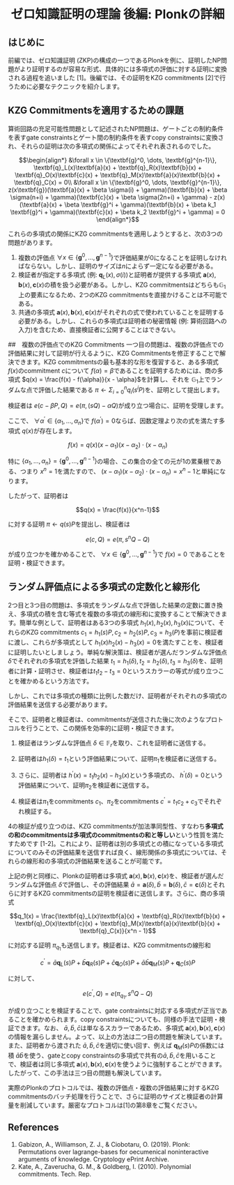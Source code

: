 <center>

  # ゼロ知識証明の理論 後編: Plonkの詳細

</center>

## はじめに
前編では、ゼロ知識証明 (ZKP)の構成の一つであるPlonkを例に、証明したNP問題がより証明するのが容易な形式、具体的には多項式の評価に対する証明に変換される過程を追いました [1]。後編では、その証明をKZG commitments [2]で行うために必要なテクニックを紹介します。

## KZG Commitmentsを適用するための課題
算術回路の充足可能性問題として記述されたNP問題は、ゲートごとの制約条件を表すgate constraintsとゲート間の制約条件を表すcopy constraintsに変換され、それらの証明は次の多項式の関係によってそれぞれ表されるのでした。
```math
\begin{align*}
&\forall x \in \{\textbf{g}^0, \dots, \textbf{g}^{n-1}\}, \textbf{q}_L(x)\textbf{a}(x) + \textbf{q}_R(x)\textbf{b}(x) + \textbf{q}_O(x)\textbf{c}(x) + \textbf{q}_M(x)\textbf{a}(x)\textbf{b}(x) + \textbf{q}_C(x) = 0\\
&\forall x \in \{\textbf{g}^0, \dots, \textbf{g}^{n-1}\}, z(x\textbf{g})(\textbf{a}(x) + \beta \sigma(i) + \gamma)(\textbf{b}(x) + \beta \sigma(n+i) + \gamma)(\textbf{c}(x) + \beta \sigma(2n+i) + \gamma) - z(x)(\textbf{a}(x) + \beta \textbf{g}^i + \gamma)(\textbf{b}(x) + \beta k_1 \textbf{g}^i + \gamma)(\textbf{c}(x) + \beta k_2 \textbf{g}^i + \gamma) = 0
\end{align*}
```

これらの多項式の関係にKZG commitmentsを適用しようとすると、次の3つの問題があります。
1. 複数の評価点 $\forall x \in \{\textbf{g}^0, \dots, \textbf{g}^{n-1}\}$で評価結果が0になることを証明しなければならない。しかし、証明のサイズは$n$によらず一定になる必要がある。
2. 検証者が指定する多項式 (例: $\textbf{q}_L(x), \sigma(i)$)と証明者が提供する多項式 $\textbf{a}(x), \textbf{b}(x), \textbf{c}(x)$の積を扱う必要がある。しかし、KZG commitmentsはどちらも$\mathbb{G}_1$上の要素になるため、2つのKZG commitmentsを直接かけることは不可能である。
3. 共通の多項式 $\textbf{a}(x), \textbf{b}(x), \textbf{c}(x)$がそれぞれの式で使われていることを証明する必要がある。しかし、これらの多項式は証明者の秘密情報 (例: 算術回路への入力)を含むため、直接検証者に公開することはできない。
<!-- 
上記の式は，多項式と評価点が混ざっているためKZGコミットメントに適用しようとしたときに使うイメージがわかない．
なので単純に多項式fは何なのか，ということと評価点αがどこでf(α)=βを示すべきは何なのかが不明瞭．

説明を読むとαがg_0, ... , g_{n-1}のn個の点で上の式と下の式がβ=0になる，という複数の評価点の話が出てくる．


これら多項式が与えられたときに示すことは以下：
・ $\forall x \in \{\textbf{g}^0, \dots, \textbf{g}^{n-1}\}$で $f(x)=0$ であること
・

 -->
##　複数の評価点でのKZG Commitments
一つ目の問題は、複数の評価点での評価結果に対して証明が行えるように、KZG Commitmentsを修正することで解決できます。KZG commitmentsの最も基本的な形を復習すると、ある多項式 $f(x)$のcommitment $c$について $f(\alpha)=\beta$であることを証明するためには、商の多項式 $q(x) = \frac{f(x) - f(\alpha)}{x - \alpha}$を計算し、それを $\mathbb{G}_1$上でランダムな点で評価した結果である $\pi \leftarrow \Sigma_{i = 0}^{n} q_{i}(s^{i}P)$を、証明として提出します。
<!-- ランダムな点というか，隠蔽化された乱数sで構築されている巡回群G_1中の点列． 
KZGコミットメントのときにはπじゃなくてω_α と表記されていた点．
-->
検証者は $e(c - \beta P, Q) = e(\pi, (sQ) - \alpha Q)$が成り立つ場合に、証明を受理します。

ここで、 $\forall \alpha^{'} \in \{\alpha_1, \dots, \alpha_n\}$で $f(\alpha^{'})=0$ならば、因数定理より次の式を満たす多項式 $q(x)$が存在します。
```math
  f(x) = q(x)(x - \alpha_1)(x - \alpha_2) \cdot (x - \alpha_n)
```
<!-- \cdotは\cdotsの誤記？ -->
特に $\{\alpha_1, \dots, \alpha_n\} = \{\textbf{g}^0, \dots, \textbf{g}^{n-1}\}$の場合、この集合の全ての元が1の累乗根である、つまり $x^n = 1$を満たすので、 $(x - \alpha_1)(x - \alpha_2) \cdot (x - \alpha_n) = x^n-1$と単純になります。
<!-- 
うーーーーん．
直感的にわからん．

例えばn=3のとき，
x^3 = 1
このときx=1もしくはx=g, g^2 （gは1の原始三乗根）

右辺をゼロにして，
x^3-1=0
(x-1)(x-g)(x-g^2) = 0
が成り立つ．
1=g^0なので
(x-g^0)(x-g^1)(x-g^2) = 0
とかける．
（任意のxで上記の式が成り立つのではなく，x^3=1という方程式から導かれる式なことに注意）

で，任意のxに対する式の因数分解を考えるとgを使って
x^3-1=(x-g^0)(x-g^1)(x-g^2)
が成り立つ．
これは右辺を愚直に計算すると示せる．

一般化して，gは1の原始n乗根で同じような性質が成り立つことを
円分多項式の性質として知られているらしい．
https://mathtano.com/enbun/

 -->


したがって、証明者は
```math
q(x) = \frac{f(x)}{x^n-1}
```
に対する証明 $\pi \leftarrow q(s)P$を提出し、検証者は
```math
e(c, Q) = e(\pi, s^nQ - Q)
```
が成り立つかを確かめることで、 $\forall x \in \{\textbf{g}^0, \dots, \textbf{g}^{n-1}\}$で $f(x)=0$ であることを証明・検証できます。
<!-- 
さっきは評価点αでの多項式qをfを変形して導き出して，f(α)=βを証明していたのに対して，今回は任意の
x \in \{\textbf{g}^0, \dots, \textbf{g}^{n-1}\}
かつgが原始ｎ乗根であるという性質 ・・・(*)

をつかってfを変形してqを導き出した．
なので，q導出のための仮定である(*)であることを導ける．


ここは，KZGコミットメントのページでのウィットネスの表記と合わせて，さらにおなじq()だと混乱するので適宜変数は置き換えたほうがわかりやすそう．

 -->

## ランダム評価点による多項式の定数化と線形化
2つ目と3つ目の問題は、多項式をランダムな点で評価した結果の定数に置き換え、多項式の積を含む等式を複数の多項式の線形和に変換することで解決できます。簡単な例として、証明者はある3つの多項式 $h_1(x), h_2(x), h_3(x)$について、それらのKZG commitments $c_1 = h_1(s)P, c_2 = h_2(s)P, c_3 = h_3(P)$を事前に検証者に渡し、これらが多項式として $h_1(x)h_2(x) - h_3(x) = 0$を満たすことを、検証者に証明したいとしましょう。単純な解決策は、検証者が選んだランダムな評価点 $\delta$でそれぞれの多項式を評価した結果 $t_1 = h_1(\delta), t_2 = h_2(\delta), t_3 = h_3(\delta)$を、証明者に計算・証明させ、検証者は$t_1 t_2 - t_3 = 0$というスカラーの等式が成り立つことを確かめるという方法です。
<!-- その評価点だけで成り立っていることだけ示せばよい場合はこれでよい．任意のxで成り立つことを示すには違う方法じゃないとダメ？ -->
しかし、これでは多項式の種類に比例した数だけ、証明者がそれぞれの多項式の評価結果を送信する必要があります。

そこで、証明者と検証者は、commitmentsが送信された後に次のようなプロトコルを行うことで、この関係を効率的に証明・検証できます。
1. 検証者はランダムな評価点 $\delta \in \mathbb{F}_r$を取り、これを証明者に送信する。
<!-- 
ランダムといいつつインタラクティブな証明・検証はないはずなので，適当な乱数で一致する数をお互いに取っているはず．
→ KZGコミットメントのページのフィアットシャミアのところか．

-->
2. 証明者は$h_1(\delta)=t_1$という評価結果について、証明$\pi_1$を検証者に送信する。
<!-- 
表記の問題だが，証明→ウィットネス，π→ωで統一． -->
3. さらに、証明者は $h^{'}(x) = t_1h_2(x) - h_3(x)$という多項式の、 $h^{'}(\delta) = 0$という評価結果について、証明$\pi_2$を検証者に送信する。
<!-- 
h_1(x)h_2(x)-h_3(x)=0を満たすことを示したいから
h'(x)=h_1(x)h_2(x)-h_3(x)
として
h'(δ) = h_1(δ)h_2(δ)-h_3(δ) = t_1 h_2(δ)-h_3(δ)
が0になるかどうかを検証者に対して証明しなきゃならないから，h'(δ)=0 ということが成り立つ証明を作る．

ということはKZGコミットメントについて，多項式はh_1()とh'()の2つを使ってコミットメントはc_1とc'を使う，という2回やるイメージ．
 -->
4. 検証者は$\pi_1$をcommitments $c_1$、$\pi_2$をcommitments $c^{'} = t_1c_2 + c_3$でそれぞれ検証する。

4の検証が成り立つのは、KZG commitmentsが加法準同型性、すなわち**多項式の和のcommitmentsは多項式のcommitmentsの和と等しい**という性質を満たすためです [1-2]。これにより、証明者は別の多項式との積になっている多項式についてのみその評価結果を送信すれば良く、線形関係の多項式については、それらの線形和の多項式の評価結果を送ることが可能です。

上記の例と同様に、Plonkの証明者は多項式 $\textbf{a}(x), \textbf{b}(x), \textbf{c}(x)$を、検証者が選んだランダムな評価点 $\delta$で評価し、その評価結果 $\bar{a} = \textbf{a}(\delta), \bar{b} = \textbf{b}(\delta), \bar{c} = \textbf{c}(\delta)$とそれらに対するKZG commitmentsの証明を検証者に送信します。さらに、商の多項式 
```math
q_1(x) = \frac{\textbf{q}_L(x)\textbf{a}(x) + \textbf{q}_R(x)\textbf{b}(x) + \textbf{q}_O(x)\textbf{c}(x) + \textbf{q}_M(x)\textbf{a}(x)\textbf{b}(x) + \textbf{q}_C(x)}{x^n - 1}
```
に対応する証明 $\pi_{q_1}$も送信します。検証者は、KZG commitmentsの線形和
```math
c^{'} = \bar{a}\textbf{q}_L(s)P + \bar{b}\textbf{q}_R(s)P + \bar{c}\textbf{q}_O(s)P +  \bar{a}\bar{b}\textbf{q}_M(s)P + \textbf{q}_C(s)P
```
に対して、
```math
e(c^{'}, Q) = e(\pi_{q_1}, s^nQ - Q)
```
が成り立つことを検証することで、gate contraintsに対応する多項式が正当であることを確かめられます。copy constraintsについても、同様の手法で証明・検証できます。なお、 $\bar{a}, \bar{b}, \bar{c}$は単なるスカラーであるため、多項式 $\textbf{a}(x), \textbf{b}(x), \textbf{c}(x)$の情報を漏らしません。よって、以上の方法は二つ目の問題を解決しています。また、証明者から渡された $\bar{a}, \bar{b}, \bar{c}$を適切に使い回す、例えば $\textbf{q}_M(s)P$の係数には積 $\bar{a}\bar{b}$を使う、gateとcopy constraintsの多項式で共有の$\bar{a}, \bar{b}, \bar{c}$を用いることで、検証者は同じ多項式 $\textbf{a}(x), \textbf{b}(x), \textbf{c}(x)$を使うように強制することができます。したがって、この手法は三つ目の問題も解決しています。

実際のPlonkのプロトコルでは、複数の評価点・複数の評価結果に対するKZG commitmentsのバッチ処理を行うことで、さらに証明のサイズと検証者の計算量を削減しています。厳密なプロトコルは[1]の第8章をご覧ください。


<!-- 
ここまで理解すると，
circomで使っているproving key, verification keyは

proving key：パブリックパラメータpp（トラステッドセットアップで作られた乱数sを含む．）
verification key: ppとコミットメント値c

という理解をすればよいか．


あとは，パブリックインプットとプライベートインプットをどう表現しているかがわからない．
a(), b()のコミットメントを作るときに一部を開示している？
→ https://research.metastate.dev/plonk-by-hand-part-1/
この辺を読んでいると，ゲート制約を作るときにパブリックインプットの値は制約を増やすらしいが・・・
> To bind a variable to a public value, we let qR, qO, qM equal to 0, qL equal to 1, and qC equal to the public value.
ただ，制約増やしても別にその制約を公開するわけではないので，謎．

-->


## References
1. Gabizon, A., Williamson, Z. J., & Ciobotaru, O. (2019). Plonk: Permutations over lagrange-bases for oecumenical noninteractive arguments of knowledge. Cryptology ePrint Archive.
2. Kate, A., Zaverucha, G. M., & Goldberg, I. (2010). Polynomial commitments. Tech. Rep.

